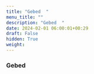 ```yaml
---
title: "Gebed  "
menu_title: ""
description: "Gebed  "
date: 2024-02-01 06:00:01+00:29
draft: False
hidden: True
weight:
---
```

### Gebed  



